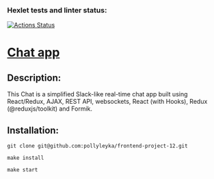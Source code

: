 ### Hexlet tests and linter status:
[![Actions Status](https://github.com/pollyleyka/frontend-project-12/workflows/hexlet-check/badge.svg)](https://github.com/pollyleyka/frontend-project-12/actions)

# [Chat app][def]

## Description:
This Chat is a simplified Slack-like real-time chat app built using React/Redux, AJAX, REST API, websockets, React (with Hooks), Redux (@reduxjs/toolkit) and Formik.

## Installation:

```
git clone git@github.com:pollyleyka/frontend-project-12.git 
```
```
make install
```
```
make start
```


[def]: https://frontend-project-12-jvhm.onrender.com
